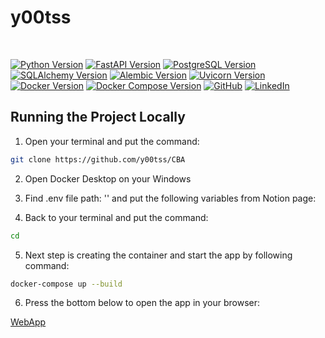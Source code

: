 
# y00tss


<br>

[![Python Version](https://img.shields.io/badge/Python-3.9-blue.svg)](https://www.python.org/downloads/release/python-390/)
[![FastAPI Version](https://img.shields.io/badge/FastAPI-0.100.0-blue.svg)](https://fastapi.tiangolo.com/)
[![PostgreSQL Version](https://img.shields.io/badge/PostgreSQL-13-green.svg)](https://www.postgresql.org/docs/13/release-13-2.html)
[![SQLAlchemy Version](https://img.shields.io/badge/SQLAlchemy-1.4.47-blue.svg)](https://docs.sqlalchemy.org/en/14/)
[![Alembic Version](https://img.shields.io/badge/Alembic-1.10.4-yellow.svg)](https://alembic.sqlalchemy.org/)
[![Uvicorn Version](https://img.shields.io/badge/Uvicorn-0.22.0-yellow.svg)](https://www.uvicorn.org/)
[![Docker Version](https://img.shields.io/badge/Docker-20.10.8-blue.svg)](https://www.docker.com/)
[![Docker Compose Version](https://img.shields.io/badge/Docker%20Compose-1.29.2-blue.svg)](https://docs.docker.com/compose/)
[![GitHub](https://img.shields.io/badge/GitHub-100000?style=for-the-badge&logo=github&logoColor=white)](https://github.com/y00tss)
[![LinkedIn](https://img.shields.io/badge/LinkedIn-0A66C2?style=for-the-badge&logo=linkedin&logoColor=white)](https://www.linkedin.com/in/mykhailoshepelenko/)


## Running the Project Locally

1. Open your terminal and put the command:
```bash
git clone https://github.com/y00tss/CBA
```
2. Open Docker Desktop on your Windows

3. Find .env file path: '' and put the following variables from Notion page:

4. Back to your terminal and put the command:
```bash
cd 
```
5. Next step is creating the container and start the app by following command:
```bash
docker-compose up --build
```
6. Press the bottom below to open the app in your browser:

<a href="http://localhost:8001/docs" target="_blank">WebApp</a>

